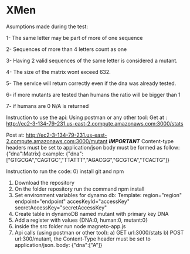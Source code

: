 # XMen
Asumptions made during the test:

1- The same letter may be part of more of one sequence

2- Sequences of more than 4 letters count as one

3- Having 2 valid sequences of the same letter is considered a mutant.

4- The size of the matrix wont exceed 632.

5- The service will return correctly even if the dna was already tested.

6- if more mutants are tested than humans the ratio will be bigger than 1

7- if humans are 0 N/A is returned

Instruction to use the api:
Using postman or any other tool:
Get at : http://ec2-3-134-79-231.us-east-2.compute.amazonaws.com:3000/stats

Post at: http://ec2-3-134-79-231.us-east-2.compute.amazonaws.com:3000/mutant
***IMPORTANT*** 
Content-type headers must be set to application/json
body must be formed as follow:
{"dna":Matrix}
example: {"dna":["GTGCGA","CAGTGC","TTATTT","AGACGG","GCGTCA","TCACTG"]}

Instruction to run the code:
0) install git and npm
1) Download the repository
2) On the folder repository run the command npm install
3) Set environment variables for dynamo db:
Template:
region="region"
endpoint="endpoint"
accesKeyId="accessKey"
secretAccessKey="secretAccessKey"
4) Create table in dynamoDB named mutant with primary key DNA
5) Add a register with values {DNA:0, human:0, mutant:0}
6) inside the src folder run node magneto-app.js
7) Api calls (using postman or other tool):
	a) GET url:3000/stats
	b) POST url:300/mutant, the Content-Type header must be set to application/json. body: {"dna":["A"]}
